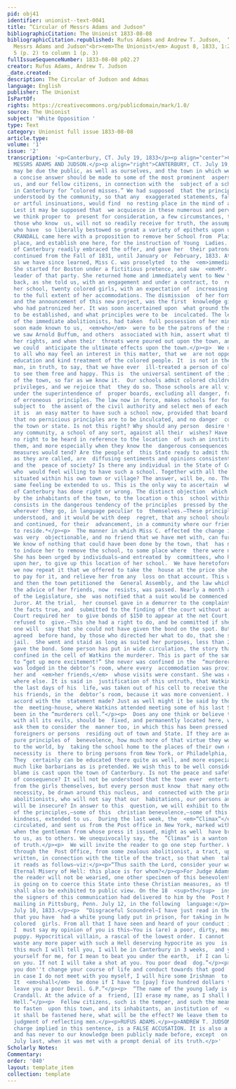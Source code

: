 ```yaml
---
pid: obj41
identifier: unionist--text-0041
title: “Circular of Messrs Adams and Judson"
bibliographicCitation: The Unionist 1833-08-08
bibliographicCitation.republished: Rufus Adams and Andrew T. Judson,  “Circular of
  Messrs Adams and Judson"<br><em>The Unionist</em> August 8, 1833, 1:2:2-3, column
  5 (p. 2) to column 1 (p. 3)
fullIssueSequenceNumber: 1833-08-08 p02.27
creator: Rufus Adams, Andrew T. Judson
_date.created: 
description: The Circular of Judson and Admas
language: English
publisher: The Unionist
IsPartOf: 
rights: https://creativecommons.org/publicdomain/mark/1.0/
source: The Unionist
subject: 'White Opposition '
type: Text
category: Unionist full issue 1833-08-08
article.type: 
volume: '1'
issue: '2'
transcription: '<p>Canterbury, CT. July 19, 1833</p><p align="center">CIRCULAR OF
  MESSRS ADAMS AND JUDSON.</p><p align="right">CANTERBURY, CT. July 19, 1833</p><p>  It
  may be due the public, as well as ourselves, and the town in which we  reside, that
  a concise answer should be made to some of the most prominent  aspersions cast upon
  us, and our fellow citizens, in connection with the  subject of a school set up
  in Canterbury for “colored misses.” We had supposed  that the principal facts were
  understood by the community, so that any  exaggerated statements, false accusations,
  or artful insinuations, would find  no resting place in the mind of any honest man.
  Lest it may be supposed that  we acquiesce in these numerous and perverted statements,
  we think proper to  present for consideration, a few circumstances, trusting that
  those who know  us, will not so readily receive for truth, the assumptions of those
  who have  so liberally bestowed so great a variety of epithets upon us.</p><p>  PRUDENCE
  CRANDALL came here with a proposition to remove her School from  Plainfield to this
  place, and establish one here, for the instruction of Young  Ladies. The citizens
  of Canterbury readily embraced the offer, and gave her  their patronage. The School,
  continued from the Fall of 1831, until January or  February, 1833. At that time,
  as we have since learned, Miss C. was proselyted  to the  <em>immediate Abolition</em>  faith.
  She started for Boston under a fictitious pretence, and saw  <em>Mr. Garrison,</em>  the
  leader of that party. She returned home and immediately went to New York  and came
  back, as she told us, with an engagement and under a contract, to  receive into
  her school, twenty colored girls, with an expectation of  increasing the number
  to the full extent of her accommodations. The dismission  of her former school,
  and the announcement of this new project, was the first  knowledge given to those
  who had patronized her. It was soon ascertained upon  what ground the school was
  to be established, and what principles were to be  inculcated. The levelling principles
  of the immediate abolitionists, had taken  full possession of her mind, and it was
  soon made known to us,  <em>who</em>  were to be the patrons of the school. When
  we saw Arnold Buffum, and others  associated with him, assert what they denominated
  her rights, and when their  threats were poured out upon the town, and all its inhabitants,
  we could  anticipate the ultimate effects upon the town.</p><p>  We distinctly state
  to all who may feel an interest in this matter, that we  are not opposed to the
  education and kind treatment of the colored people. It  is not in the power of any
  man, in truth, to say, that we have ever  ill-treated a person of color. We desire
  to see them free and happy. This is  the universal sentiment of the inhabitants
  of the town, so far as we know it.  Our schools admit colored children to equal
  privileges, and we rejoice that  they do so. Those schools are all visited and are
  under the superintendence of  proper boards, excluding all danger, from the inculcation
  of erroneous  principles. The law now in force, makes schools for foreign blacks
  subject to  the assent of the civil authority and select men of each town, so that
  it is  an easy matter to have such a school now, provided that board could be  satisfied
  that no pernicious principles are to be inculcated, and no danger  could arise to
  the town or state. Is not this right? Why should any person  desire to force upon
  any community, a school of any sort, against all their  wishes? Have the inhabitants
  no right to be heard in reference to the location  of such an institution among
  them, and more especially when they know the  dangerous consequences to which such
  measures would tend? Are the people of  this State ready to admit that the abolitionists,
  as they are called, are  diffusing sentiments and opinions consistent with the constitution
  and the  peace of society? Is there any individual in the State of Connecticut,
  who  would feel willing to have such a school. Together with all the necessary  evils,
  situated within his own town or village? The answer, will be, no. Then  let the
  same feeling be extended to us. This is the only way to ascertain  whether the town
  of Canterbury has done right or wrong. The distinct objection  which has been made
  by the inhabitants of the town, to the location o this  school within its limits,
  consists in the dangerous tendency of the principles  pressed by the abolitionists
  wherever they go, in language peculiar to  themselves.—These principles are well
  understood, and it would be with deep  regret, that any school should be established
  and continued, for their  advancement, in a community where our friends are compelled
  to reside.*</p><p>  The manner in which Miss C. effected the change in her school,
  was very  objectionable, and no friend that we have met with, can furnish any  justification.
  We know of nothing that could have been done by the town, that  has not been done,
  to induce her to remove the school, to some place where  there were no objections.
  She has been urged by individuals—and entreated by  committees, who have waited
  upon her, to give up this location of her school.  We have heretofore stated, and
  we now repeat it that we offered to take the  house at the price she had contracted
  to pay for it, and relieve her from any  loss on that account. This was declined,
  and then the town petitioned the  General Assembly, and the law which she, with
  the advice of her friends, now  resists, was passed. Nearly a month after the rising
  of the Legislature, she  was notified that a suit would be commenced by the Grand
  Juror. At the trial,  her counsel gave in a demurrer to the complaint, admitting
  the facts true, and  submitted to the finding of the court without argument. The
  Court required her  to give bonds of $150 to appear at the net Court, which she
  refused to  give.—This she had a right to do, and be committed if she chose. No
  one will  say that she could not have given the bond on the spot. But it had been
  agreed  before hand, by those who directed her what to do, that she should go to
  jail.  She went and staid as long as suited her purposes, less than 24 hours, and  then
  gave the bond. Some person has put in wide circulation, the story that  she was
  confined in the cell of Watkins the murderer. This is part of the same  contrivance
  to “get up more excitement!” She never was confined in the  “murderer’s cell.” She
  was lodged in the debtor’s room, where every  accommodation was provided, both for
  her and  <em>her friends,</em>  whose visits were constant. She was confined no
  where else. It is said in  justification of this untruth, that Watkins, some of
  the last days of his  life, was taken out of his cell to receive the clergy and
  his friends, in the  debtor’s room, because it was more convenient. How does that
  accord with the  statement made? Just as well might it be said by those who go into
  the  meeting-house, where Watkins attended meeting some of his last Sabbaths, that  <em>they</em>  had
  been in the “murderers cell.”</p><p>  Does any one think or believe that this school,
  with all its evils, should be  fixed, and permanently located here, we will just
  ask them to consider the  manner too, in which this has been pressed upon us, by
  foreigners or persons  residing out of town and State. If they are actuated by the
  pure principles of  benevolence, how much more of that virtue they would evince
  to the world, by  taking the school home to the places of their own residence. What
  necessity is  there to bring persons from New York, or Philadelphia, to Canterbury?
  They  certainly can be educated there quite as well, and more especially if we are  so
  much like barbarians as is pretended. We wish this to be well considered,  before
  blame is cast upon the town of Canterbury. Is not the peace and safety  of community,
  of consequence? It will not be understood that the town ever  entertained any danger
  from the girls themselves, but every person must know  that many others will of
  necessity, be drawn around this nucleus, and  connected with the principles of the
  abolitionists, who will not say that our  habitations, our persons and our peace,
  will be insecure? In answer to this  question, we will exhibit to the public, some
  of the principles,—some of this  christian benevolence,—some of this milk of human
  kindness, extended to us.  During the last week, the  <em>“Climax”</em>  has been
  circulated, and sent us from the Post office in New York, marked with  double postage,
  when the gentleman from whose press it issued, might as well  have brought it himself
  to us, as to others. We unequivocally say, the  ”Climax” is a wanton perversion
  of truth.</p><p>  We will invite the reader to go one step further. We have received
  through the  Post Office, from some zealous abolitionist, a tract, upon which is  ingeniously
  written, in connection with the title of the tract, so that when  taken together
  it reads as follows—viz:</p><p>“Thus saith the Lord, consider your way.</p><p>The
  Eternal Misery of Hell: this place is for whom?</p><p>For Judge Adams and A.T. Judson.”</p><p>  If
  the reader will not be wearied, one other specimen of this benevolent work,  which
  is going on to coerce this State into these Christian measures, as they  are denominated,
  shall also be exhibited to public view. On the 18  <sup>th</sup>  inst., one of
  the signers of this communication had delivered to him by the  Post Master, a letter
  mailing in Pittsburg, Penn. July 12, in the following  language:</p><p align="right">‘Pittsburg
  July 10, 1833.</p><p>  “Disgraceful Scoundrel—I have just read in the Boston Advocate,
  that you have  had a white young lady put in prison, for taking in her school some
  colored  girls. From all that I have seen and heard of your conduct in this matter,
  I  must say my opinion of you is this—You is (are) a poor, dirty, mean, pitiful,  dastardly
  puppy. Hypocritical villain, a rascal of the lowest order. I cannot  or will not
  waste any more paper with such a Hell deserving hypocrite as you  is. (are.) But
  this much I will tell you, I will be in Canterbury in 3 weeks,  and you may prepare
  yourself for me, for I mean to beat you under the earth,  if I can lay my hands
  on you. If not I will take a shot at you. You poor dead  dog.”</p><p>  “N.B. If
  you don''t change your course of life and conduct towards that good  young woman,
  in case I do not meet with you myself, I will hire some Irishman  to mould you.
  It  <em>shall</em>  be done if I have to [pay] five hundred dollars to have it done.”</p><p>  “I
  leave you a poor Devil. G.P.”</p><p>  “The name of the young lady is Miss Prudence
  Crandall. At the advice of a  friend, [I] erase my name, as I shall be in your little
  Hell.”</p><p>  Fellow citizens, such is the temper, and such the means employed,
  to fasten  upon this town, and its inhabitants, an institution of  <em>benevolence.</em>  When
  it shall be fastened here, what will be the effect? We leave them to the  sober
  judgment of reflecting men.</p><p>RUFUS ADAMS.</p><p>ANDREW T. JUDSON.</p><p>  *The
  charge implied in this sentence, is a FALSE ACCUSATION. It is also a  recent one,
  and has never to our knowledge been publicly made before, except  on the 4  <sup>th</sup>  of
  July last, when it was met with a prompt denial of its truth.</p>'
Scholarly Notes: 
Commentary: 
order: '040'
layout: template_item
collection: template
---
```

